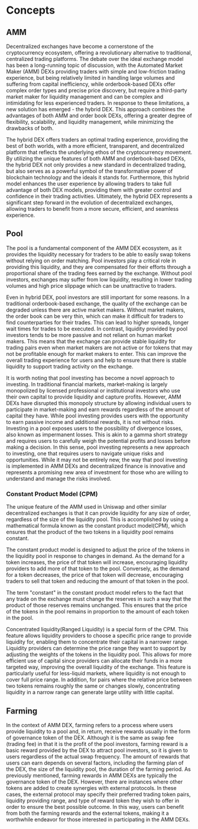 <!-- order: 1 -->

# Concepts

## AMM

Decentralized exchanges have become a cornerstone of the cryptocurrency
ecosystem, offering a revolutionary alternative to traditional, centralized
trading platforms.
The debate over the ideal exchange model has been a long-running topic of
discussion, with the Automated Market Maker (AMM) DEXs providing traders with
simple and low-friction trading experience, but being relatively limited in
handling large volumes and suffering from capital inefficiency, while
orderbook-based DEXs offer complex order types and precise price discovery,
but require a third-party market maker for liquidity management and can be
complex and intimidating for less experienced traders.
In response to these limitations, a new solution has emerged - the hybrid DEX.
This approach combines the advantages of both AMM and order book DEXs,
offering a greater degree of flexibility, scalability, and liquidity management,
while minimizing the drawbacks of both.

The hybrid DEX offers traders an optimal trading experience, providing the
best of both worlds, with a more efficient, transparent, and decentralized
platform that reflects the underlying ethos of the cryptocurrency movement.
By utilizing the unique features of both AMM and orderbook-based DEXs,
the hybrid DEX not only provides a new standard in decentralized trading,
but also serves as a powerful symbol of the transformative power of blockchain
technology and the ideals it stands for. Furthermore, this hybrid model enhances
the user experience by allowing traders to take full advantage of both DEX
models, providing them with greater control and confidence in their trading
activities.
Ultimately, the hybrid DEX represents a significant step forward in the
evolution of decentralized exchanges, allowing traders to benefit from a more
secure, efficient, and seamless experience.

## Pool

The pool is a fundamental component of the AMM DEX ecosystem, as it provides the
liquidity necessary for traders to be able to easily swap tokens without relying
on order matching.
Pool investors play a critical role in providing this liquidity, and they are
compensated for their efforts through a proportional share of the trading fees
earned by the exchange.
Without pool investors, exchanges may suffer from low liquidity, resulting in
lower trading volumes and high price slippage which can be unattractive to
traders.

Even in hybrid DEX, pool investors are still important for some reasons.
In a traditional orderbook-based exchange, the quality of the exchange can be
degraded unless there are active market makers.
Without market makers, the order book can be very thin, which can make it
difficult for traders to find counterparties for their trades.
This can lead to higher spreads, longer wait times for trades to be executed.
In contrast, liquidity provided by pool investors tends to be more passive and
not reliant on human market makers.
This means that the exchange can provide stable liquidity for trading pairs even
when market makers are not active or for tokens that may not be profitable
enough for market makers to enter.
This can improve the overall trading experience for users and help to ensure
that there is stable liquidity to support trading activity on the exchange.

It is worth noting that pool investing has become a novel approach to investing.
In traditional financial markets, market-making is largely monopolized by
licensed professional or institutional investors who use their own capital to
provide liquidity and capture profits.
However, AMM DEXs have disrupted this monopoly structure by allowing individual
users to participate in market-making and earn rewards regardless of the amount
of capital they have.
While pool investing provides users with the opportunity to earn passive income
and additional rewards, it is not without risks.
Investing in a pool exposes users to the possibility of divergence losses, also
known as impermanent losses.
This is akin to a gamma short strategy and requires users to carefully weigh the
potential profits and losses before making a decision.
In this sense, pool investing represents a new approach to investing, one that
requires users to navigate unique risks and opportunities.
While it may not be entirely new, the way that pool investing is implemented in
AMM DEXs and decentralized finance is innovative and represents a promising new
area of investment for those who are willing to understand and manage the risks
involved.

### Constant Product Model (CPM)

The unique feature of the AMM used in Uniswap and other similar decentralized
exchanges is that it can provide liquidity for any size of order, regardless of
the size of the liquidity pool.
This is accomplished by using a mathematical formula known as the constant
product model(CPM), which ensures that the product of the two tokens in a
liquidity pool remains constant.

The constant product model is designed to adjust the price of the tokens in the
liquidity pool in response to changes in demand.
As the demand for a token increases, the price of that token will increase,
encouraging liquidity providers to add more of that token to the pool.
Conversely, as the demand for a token decreases, the price of that token will
decrease, encouraging traders to sell that token and reducing the amount of that
token in the pool.

The term "constant" in the constant product model refers to the fact that any
trade on the exchange must change the reserves in such a way that the product of
those reserves remains unchanged.
This ensures that the price of the tokens in the pool remains in proportion to
the amount of each token in the pool.

Concentrated liquidity(Ranged Liquidity) is a special form of the CPM.
This feature allows liquidity providers to choose a specific price range to
provide liquidity for, enabling them to concentrate their capital in a narrower
range.
Liquidity providers can determine the price range they want to support by
adjusting the weights of the tokens in the liquidity pool.
This allows for more efficient use of capital since providers can allocate their
funds in a more targeted way, improving the overall liquidity of the exchange.
This feature is particularly useful for less-liquid markets, where liquidity is
not enough to cover full price range.
In addition, for pairs where the relative price between two tokens remains
roughly the same or changes slowly, concentrating liquidity in a narrow range
can generate large utility with little capital.

## Farming

In the context of AMM DEX, farming refers to a process where users provide
liquidity to a pool and, in return, receive rewards usually in the form of
governance token of the DEX.
Although it is the same as swap fee (trading fee) in that it is the profit of
the pool investors, farming reward is a basic reward provided by the DEX to
attract pool investors, so it is given to users regardless of the actual swap
frequency.
The amount of rewards that users can earn depends on several factors, including
the farming plan of the DEX, the size of the liquidity pool, the duration of the
farming period.
As previously mentioned, farming rewards in AMM DEXs are typically the
governance token of the DEX.
However, there are instances where other tokens are added to create synergies
with external protocols.
In these cases, the external protocol may specify their preferred trading token
pairs, liquidity providing range, and type of reward token they wish to offer in
order to ensure the best possible outcome.
In this way, users can benefit from both the farming rewards and the external
tokens, making it a worthwhile endeavor for those interested in participating in
the AMM DEXs.
